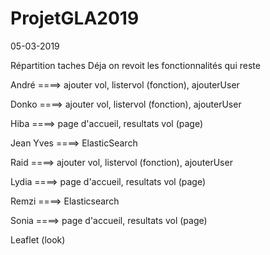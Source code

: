 # ProjetGLA2019
05-03-2019

Répartition taches
Déja on revoit les fonctionnalités qui reste

André ====> ajouter vol, listervol  (fonction), ajouterUser

Donko ====> ajouter vol, listervol (fonction),  ajouterUser

Hiba ====> page d'accueil, resultats vol (page)

Jean Yves ====> ElasticSearch

Raid ====> ajouter vol, listervol  (fonction), ajouterUser

Lydia ====> page d'accueil, resultats vol (page)

Remzi ====> Elasticsearch

Sonia ====>  page d'accueil, resultats vol (page)


Leaflet (look)
